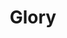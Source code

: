 ---
index: 11
layout: default
title: Glory
event: Selma to Montgomery March
artist: Common and John Legend
genre: Hip hop, soul
writer: John Stephens, Lonnie Lynn, Che Smith
producer: John Legend
album: Selma Soundtrack
label: ARTium/Def Jam Recordings a div. of UMG Recordings & Getting Out Our Dreams/Columbia Records/Sony Music Entertainment
country: USA
language: English
duration: '4:32'
released: 2014
video: https://www.youtube.com/embed/nPBi88v7adM
award1: Academy Award for Best Orginal Song, 2015 
award2: Golden Globe for Best Orginal Song, 2015
award3: Best Song Written for Visual Media, 2016
description1: Glory was written for the film - Selma (2014), which is about the Selma to Montgomery marches.
description: The song was performed by John Legend and Common for the 2020 National Democratic Convention which was dedicated to John Lewis who was an American civil rights leader and politician.
versions:
source1: https://www.rollingstone.com/music/music-news/john-legend-common-perform-glory-to-honor-john-lewis-at-2020-dnc-1047887/
source2: https://www.huffpost.com/entry/common-selma-song-glory-inspiration_n_6445610
---